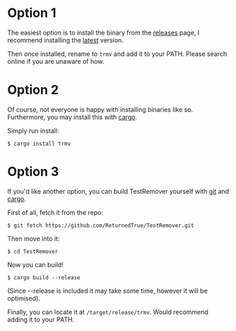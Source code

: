 # Option 1
The easiest option is to install the binary from the [releases](https://github.com/ReturnedTrue/TestRemover/releases) page, I recommend installing the [latest](https://github.com/ReturnedTrue/TestRemover/releases/latest) version.

Then once installed, rename to `trmv` and add it to your PATH. Please search online if you are unaware of how.

# Option 2
Of course, not everyone is happy with installing binaries like so. Furthermore, you may install this with [cargo](https://doc.rust-lang.org/cargo/getting-started/installation.html).

Simply run install:
```
$ cargo install trmv
```

# Option 3
If you'd like another option, you can build TestRemover yourself with [git](https://git-scm.com/downloads) and [cargo](https://doc.rust-lang.org/cargo/getting-started/installation.html).

First of all, fetch it from the repo:
```
$ git fetch https://github.com/ReturnedTrue/TestRemover.git
```


Then move into it:
```
$ cd TestRemover
```

Now you can build!
```
$ cargo build --release
```
(Since --release is included it may take some time, however it will be optimised).

Finally, you can locate it at `/target/release/trmv`. Would recommend adding it to your PATH.